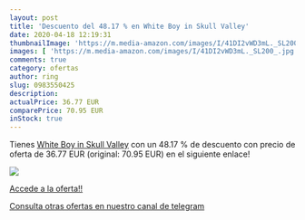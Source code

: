 ```yaml
---
layout: post
title: 'Descuento del 48.17 % en White Boy in Skull Valley'
date: 2020-04-18 12:19:31
thumbnailImage: 'https://m.media-amazon.com/images/I/41DI2vWD3mL._SL200_.jpg'
images: [ 'https://m.media-amazon.com/images/I/41DI2vWD3mL._SL200_.jpg' ]
comments: true
category: ofertas
author: ring
slug: 0983550425
description:
actualPrice: 36.77 EUR
comparePrice: 70.95 EUR
inStock: true
---
```


Tienes [White Boy in Skull Valley](https://www.amazon.com/dp/0983550425/?tag=redken08-20) con un 48.17 % de descuento con precio de oferta de 36.77 EUR (original: 70.95 EUR) en el siguiente enlace!

[![](https://m.media-amazon.com/images/I/41DI2vWD3mL._SL200_.jpg)](https://www.amazon.com/dp/0983550425/?tag=redken08-20)

[Accede a la oferta!!](https://www.amazon.com/dp/0983550425/?tag=redken08-20)

[Consulta otras ofertas en nuestro canal de telegram](https://t.me/s/ofertas25)
